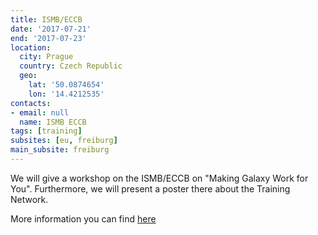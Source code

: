 ```yaml
---
title: ISMB/ECCB
date: '2017-07-21'
end: '2017-07-23'
location:
  city: Prague
  country: Czech Republic
  geo:
    lat: '50.0874654'
    lon: '14.4212535'
contacts:
- email: null
  name: ISMB ECCB
tags: [training]
subsites: [eu, freiburg]
main_subsite: freiburg
---
```


We will give a workshop on the ISMB/ECCB on "Making Galaxy Work for You". Furthermore, we will present a poster there about the Training Network.

More information you can find [here](https://www.iscb.org/ismbeccb2017)


